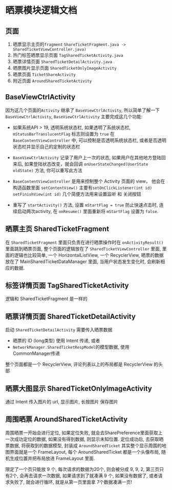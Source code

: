 # 晒票模块逻辑文档

## 页面

1. 晒票显示主页的`fragment` `ShareTicketFragment.java -> SharedTicketViewController.java)`
2. 热门标签晒票显示页面 `TagSharedTicketActivity.java`
3. 晒票详情页面 `SharedTicketDetailActivity.java`
4. 晒票图片显示页面 `SharedTicketOnlyImageActivity`
5. 晒票页面 `TicketShareActivity`
6. 附近页面 `AroundSharedTicketActivity`


## BaseViewCtrlActivity

因为这几个页面的`Activity` 继承了 `BaseViewCtrlActivity`, 所以简单了解一下 `BaseViewCtrlActivity`, 
`BaseViewCtrlActivity` 主要完成这几个功能:

- 如果系统API > 19, 透明系统状态栏, 如果透明了系统状态栏, `mStatusBarTranslucentFlag` 标志则设置为 `true`
在 `BaseContentViewController` 中, 可以控制是否透明系统状态栏, 或者是否透明状态栏并显示自己的定制的状态栏

- `BaseViewCtrlActivity` 记录了用户上一次的状态, 如果用户在其他地方登陆回来后, 
如果登陆状态改变，就会回调 `onUserStateChanged(UserState oldState)` 方法, 你可以重写此方法

- `BaseContentViewController` 是用来控制整个 Activity 页面的 view， 他会在构造函数里面 `setContentView()`
主要有`setOnClickListener(int id)` `setFinishView(int id)` 几个简便方法用来设置监听 和 关闭按钮

- 重写了 `startActivity()` 方法, 设置 `mStartFlag = true` 防止快速点击时, 连续启动两次activity,
在 `onResume()` 里面重新将 `mStartFlag` 设置为 `false`.


## 晒票主页 SharedTicketFragment

在 `SharedTicketFragment` 里面只负责在进行晒票操作时在 `onActivityResult()` 里面跳到晒票页面, 
整个页面的逻辑放在了 `SharedTicketViewController` 里面, 里面的逻辑也比较简单, 一个 HorizontalListView,
一个 RecyclerView, 晒票的数据放在了 MainSharedTicketDataManager 里面, 当用户状态发生变化时, 会刷新相应的数据.


## 标签详情页面 TagSharedTicketActivity

逻辑和 SharedTicketFragment 是一样的


## 晒票详情页面 SharedTicketDetailActivity

启动 `SharedTicketDetailActivity` 需要传入晒票数据
- 晒票的 ID (long类型) 使用 Intent 传递, 或者 
- `NetworkManager.SharedTicketRespModel`的模型数据, 使用 CommonManager传递

整个页面都是一个 RecyclerView, 评论列表以上的布局都是 RecyclerView 的头部


## 晒票大图显示 SharedTicketOnlyImageActivity

通过 Intent 传入图片的 url, 显示图片, 长按图片 保存图片


## 周围晒票 AroundSharedTicketActivity

周围晒票一开始会进行定位, 如果定位失败, 就会去SharePreference里面获取上一次成功定位的数据, 
如果没有得到数据, 则显示未知位置. 定位成功后, 去获取晒票数据, 将获取到的数据模型, 封装成 `AroundSharedTicket`
其实整个显示周围的地图界面就是一个 FrameLayout, 每个 AroundSharedTicket 都是一个头像布局,
随机生成位置并把布局放进 FrameLayout 里面.


限定了一个页只能放 9 个, 每次请求的数据为20个, 则会被分成 9, 9, 2, 第三页只有2个, 会再去请求一次数据, 
如果请求到了就凑满 9 个, 如果没有数据了, 或者请求失败了, 就会进行循环, 就是从第一页里面拿 7个数据凑满一页! 
